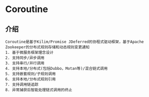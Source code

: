 # Coroutine

## 介绍

    Coroutine是基于Kilim/Promise JDeferred的协程式驱动框架，基于Apache Zookeeper的分布式规则存储和动态规则变更通知
    1. 基于微服务框架理念设计
    2. 支持同步/异步调用
    3. 支持串行/并行调用
    4. 支持本地/分布式(包括Dubbo，Motan等)/混合链式调用
    5. 支持嵌套规则/子规则调用
    6. 支持本地/分布式规则引用
    7. 支持调用链追踪
    8. 异常捕获后智能处理链式调用的终止